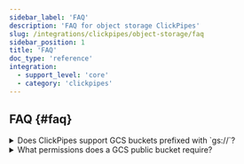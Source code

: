 ```yaml
---
sidebar_label: 'FAQ'
description: 'FAQ for object storage ClickPipes'
slug: /integrations/clickpipes/object-storage/faq
sidebar_position: 1
title: 'FAQ'
doc_type: 'reference'
integration:
  - support_level: 'core'
  - category: 'clickpipes'
---
```


## FAQ {#faq}

<details>
<summary>Does ClickPipes support GCS buckets prefixed with `gs://`?</summary>

No. For interoperability reasons we ask you to replace your `gs://` bucket prefix with `https://storage.googleapis.com/`.

</details>

<details>
<summary>What permissions does a GCS public bucket require?</summary>

`allUsers` requires appropriate role assignment. The `roles/storage.objectViewer` role must be granted at the bucket level. This role provides the `storage.objects.list` permission, which allows ClickPipes to list all objects in the bucket which is required for onboarding and ingestion. This role also includes the `storage.objects.get` permission, which is required to read or download individual objects in the bucket. See: [Google Cloud Access Control](https://cloud.google.com/storage/docs/access-control/iam-roles) for further information.

</details>
